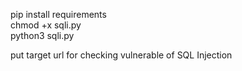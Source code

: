 pip install requirements
<br>
chmod +x sqli.py
<br>
python3 sqli.py

put target url for checking vulnerable of SQL Injection
